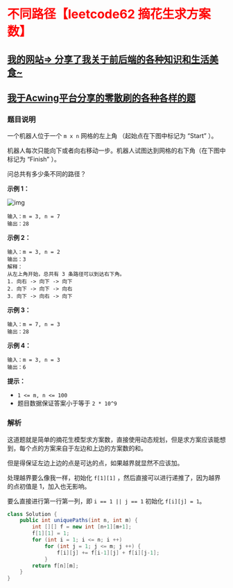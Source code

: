 # <font color='red'>不同路径【leetcode62 摘花生求方案数】</font>

## [我的网站=> 分享了我关于前后端的各种知识和生活美食~](https://www.fanxy.cloud)

## [我于Acwing平台分享的零散刷的各种各样的题](https://www.acwing.com/blog/content/33005/) 

### 题目说明

一个机器人位于一个 `m x n` 网格的左上角 （起始点在下图中标记为 “Start” ）。

机器人每次只能向下或者向右移动一步。机器人试图达到网格的右下角（在下图中标记为 “Finish” ）。

问总共有多少条不同的路径？

 

**示例 1：**

![img](https://assets.leetcode.com/uploads/2018/10/22/robot_maze.png)

```
输入：m = 3, n = 7
输出：28
```

**示例 2：**

```
输入：m = 3, n = 2
输出：3
解释：
从左上角开始，总共有 3 条路径可以到达右下角。
1. 向右 -> 向下 -> 向下
2. 向下 -> 向下 -> 向右
3. 向下 -> 向右 -> 向下
```

**示例 3：**

```
输入：m = 7, n = 3
输出：28
```

**示例 4：**

```
输入：m = 3, n = 3
输出：6
```

 

**提示：**

- `1 <= m, n <= 100`
- 题目数据保证答案小于等于 `2 * 10^9`



### 解析

这道题就是简单的摘花生模型求方案数，直接使用动态规划，但是求方案应该能想到，每个点的方案来自于左边和上边的方案数的和。

但是得保证左边上边的点是可达的点，如果越界就显然不应该加。

处理越界要么像我一样，初始化 `f[1][1]` ，然后直接可以进行递推了，因为越界的点初值是 1，加入也无影响。

要么直接进行第一行第一列，即 `i == 1 || j == 1` 初始化 `f[i][j] = 1`。 

```java
class Solution {
    public int uniquePaths(int n, int m) {
        int [][] f = new int [n+1][m+1];
        f[1][1] = 1;
        for (int i = 1; i <= n; i ++)
            for (int j = 1; j <= m; j ++) {
                f[i][j] += f[i-1][j] + f[i][j-1];
            }
        return f[n][m];
    }
}
```

